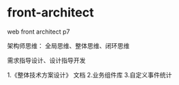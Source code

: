 # front-architect
web front architect p7

 架构师思维： 全局思维、整体思维、闭环思维

 需求指导设计、设计指导开发

1.《整体技术方案设计》 文档
2.业务组件库
3.自定义事件统计
